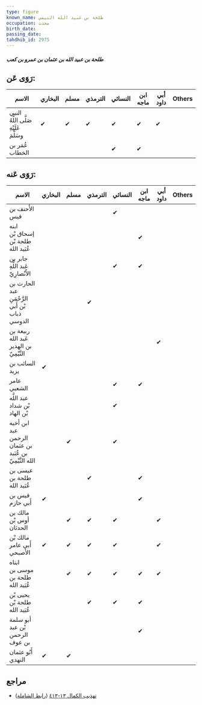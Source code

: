 ```yaml
---
type: figure
known_name: طلحة بن عبيد الله التيمي
occupation: محدث
birth_date:
passing_date:
tahdhib_id: 2975
---
```

##### طلحة بن عبيد الله بن عثمان بن عمرو بن كعب

## رَوَى عَن:
| الاسم                                  | البخاري | مسلم | الترمذي | النسائي | ابن ماجه | أبي داود | Others |
| -------------------------------------- | ------- | ---- | ------- | ------- | -------- | -------- | ------ |
| النبي صَلَّى اللَّهُ عَلَيْهِ وسَلَّمَ | ✔       | ✔    | ✔       | ✔       | ✔        | ✔        |        |
| عُمَر بن الخطاب                        |         |      |         | ✔       | ✔        |          |        |
## رَوَى عَنه:
| الاسم                                                   | البخاري | مسلم | الترمذي | النسائي | ابن ماجه | أبي داود | Others |
| ------------------------------------------------------- | ------- | ---- | ------- | ------- | -------- | -------- | ------ |
| الأَحنف بن قيس                                          |         |      |         | ✔       |          |          |        |
| ابنه إسحاق بْن طلحة بْن عُبَيد الله                     |         |      |         |         | ✔        |          |        |
| جابر بن عَبد اللَّهِ الأَنْصارِيّ                       |         |      |         | ✔       | ✔        |          |        |
| الحارث بن عبد الرَّحْمَنِ بْن أَبي ذباب الدوسي          |         |      | ✔       |         |          |          |        |
| ربيعة بن عَبد الله بن الهدير التَّيْمِيّ                |         |      |         |         |          | ✔        |        |
| السائب بن يزيد                                          | ✔       |      |         |         |          |          |        |
| عامر الشعبي                                             |         |      |         | ✔       | ✔        |          |        |
| عبد اللَّه بْن شداد بْن الهاد                           |         |      |         | ✔       |          |          |        |
| ابن أخيه عبد الرحمن بن عثمان بن عُبَيد الله التَّيْمِيّ |         | ✔    |         | ✔       |          |          |        |
| عيسى بن طلحة بن عُبَيد الله                             |         |      | ✔       |         | ✔        |          |        |
| قيس بن أَبي حازم                                        | ✔       |      |         |         | ✔        |          |        |
| مالك بن أوس بْن الحدثان                                 |         | ✔    | ✔       | ✔       |          | ✔        |        |
| مالك بْن أَبي عامر الأصبحي                              | ✔       | ✔    | ✔       | ✔       |          | ✔        |        |
| ابناه موسى بن طلحة بن عُبَيد الله                       |         | ✔    | ✔       | ✔       | ✔        | ✔        |        |
| يحيى بْن طلحة بْن عُبَيد الله                           |         |      | ✔       | ✔       | ✔        |          |        |
| أبو سلمة بْن عبد الرحمن بن عوف                          |         |      |         |         | ✔        |          |        |
| أَبُو عثمان النهدي                                      | ✔       | ✔    |         |         |          |          |        |
## مراجع
- [تهذيب الكمال ١٣-٤١٣](obsidian://open?vault=Tahdhib-al-Kamal&file=Figures/٢٩٧٥-طلحة%20بن%20عبيد%20الله%20بن%20عثمان%20بن%20عمرو%20بن%20كعب) ([رابط الشاملة](https://shamela.ws/book/3722/6794))